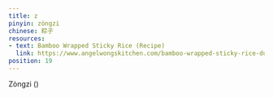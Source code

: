 ```yaml
---
title: z
pinyin: zòngzi
chinese: 粽子
resources: 
- text: Bamboo Wrapped Sticky Rice (Recipe)
  link: https://www.angelwongskitchen.com/bamboo-wrapped-sticky-rice-dumpling--3193323376-zogravengzi.html
position: 19
---
```


Zòngzi ()